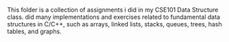 This folder is a collection of assignments i did in my CSE101 Data Structure class.
did many implementations and exercises related to fundamental data structures in C/C++,
such as arrays, linked lists, stacks, queues, trees, hash tables, and graphs.